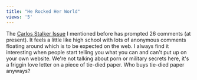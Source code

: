```yaml
---
title: "He Rocked Her World"
views: '5'
---
```

<p>The <a href="http://www.mennoboy.com/chris/archives/000101.html">Carlos Stalker Issue</a> I mentioned before has prompted 26 comments (at present).  It feels a little like high school with lots of anonymous comments floating around which is to be expected on the web.  I always find it interesting when people start telling you what you can and can't put up on your own website.  We're not talking about porn or military secrets here, it's a friggin love letter on a piece of tie-died paper.  Who buys tie-died paper anyways?</p>
